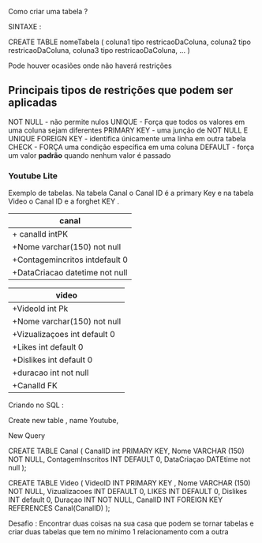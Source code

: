 Como criar uma tabela ? 

SINTAXE :


CREATE TABLE nomeTabela (
    coluna1 tipo restricaoDaColuna,
    coluna2 tipo restricaoDaColuna,
    coluna3 tipo restricaoDaColuna, 
    ...
)

Pode houver ocasiões onde não haverá restrições 


 ## Principais tipos de restrições que podem ser aplicadas 

NOT  NULL - não permite nulos
UNIQUE - Força que todos os valores em uma coluna sejam diferentes
PRIMARY KEY - uma junção de NOT NULL E UNIQUE 
FOREIGN KEY - identifica únicamente uma linha em outra tabela 
CHECK - FORÇA uma condição específica em uma coluna 
DEFAULT - força um valor **padrão** quando nenhum valor é passado 

### Youtube Lite
 
 Exemplo de tabelas. Na tabela Canal o Canal ID é a primary Key e na tabela Video  o Canal ID e a forghet KEY . 


|canal|
|-----|
|+ canalld     intPK|
|+Nome varchar(150)  not null|
|+Contagemincritos    intdefault 0|
|+DataCriacao datetime not null|


|video|
|----|
|+Videold     int Pk|
|+Nome varchar(150)   not null|
|+Vizualizaçoes      int default 0|
|+Likes        int default 0 |
|+Dislikes     int default 0 |
|+duracao     int not null|
|+Canalld   FK|



Criando no SQL : 

Create new table , name Youtube, 

New Query 

CREATE TABLE Canal (
CanalID int PRIMARY KEY, 
Nome VARCHAR (150) NOT NULL,
ContagemInscritos INT DEFAULT 0, 
DataCriaçao DATEtime not null
);

CREATE TABLE  Video (
VideoID INT PRIMARY KEY ,
Nome VARCHAR (150) NOT NULL,
Vizualizacoes INT DEFAULT 0,
LIKES INT DEFAULT 0,
Dislikes INT default 0,
Duraçao INT NOT NULL, 
CanalID INT FOREIGN KEY REFERENCES Canal(CanalID)
);

Desafio : Encontrar duas coisas na sua casa que podem se tornar tabelas e criar duas tabelas que tem no mínimo 1 relacionamento com a outra











